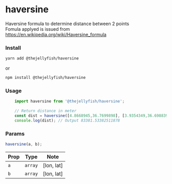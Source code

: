 # haversine
Haversine formula to determine distance between 2 points   
Fomula applyed is issued from https://en.wikipedia.org/wiki/Haversine_formula


### Install
```bash
yarn add @thejellyfish/haversine
```
or
```bash
npm install @thejellyfish/haversine
```
### Usage
```javascript
    import haversine from '@thejellyfish/haversine';
    
    // Return distance in meter
    const dist = haversine([4.8668945,36.7699898], [3.9354349,36.6988394]);
    console.log(dist); // Output 83381.53382511878
```

### Params

```javascript
haversine(a, b);
```

| Prop | Type    |  Note      |
|------|---------|------------|
| `a`  | `array` | [lon, lat] |
| `b`  | `array` | [lon, lat] |
